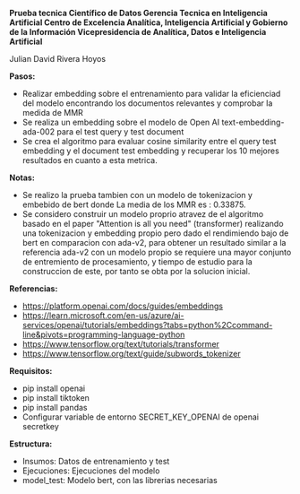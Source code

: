 **Prueba tecnica Científico de Datos Gerencia Tecnica en Inteligencia Artificial
Centro de Excelencia Analítica, Inteligencia Artificial y Gobierno de la Información
Vicepresidencia de Analítica, Datos e Inteligencia Artificial**

Julian David Rivera Hoyos

**Pasos:**
- Realizar embedding sobre el entrenamiento para validar la eficienciad del modelo encontrando los documentos relevantes y comprobar la medida de MMR
- Se realiza un embedding sobre el modelo de Open AI text-embedding-ada-002 para el test query y test document
- Se crea el algoritmo para evaluar cosine similarity entre el query test embedding y el document test embedding y recuperar los 10 mejores resultados en cuanto a esta metrica.
  
**Notas:**
- Se realizo la prueba tambien con un modelo de tokenizacion y embebido de bert donde La media de los MMR es : 0.33875.
- Se considero construir un modelo proprio atravez de el algoritmo basado en el paper "Attention is all you need" (transformer) realizando una tokenizacion y embedding propio pero dado el rendimiendo bajo de bert en comparacion con ada-v2, para obtener un resultado similar a la referencia ada-v2 con un modelo propio se requiere una mayor conjunto de entremiento de procesamiento, y tiempo de estudio para la construccion de este, por tanto se obta por la solucion inicial.

**Referencias:**
- https://platform.openai.com/docs/guides/embeddings
- https://learn.microsoft.com/en-us/azure/ai-services/openai/tutorials/embeddings?tabs=python%2Ccommand-line&pivots=programming-language-python
- https://www.tensorflow.org/text/tutorials/transformer
- https://www.tensorflow.org/text/guide/subwords_tokenizer
  
**Requisitos:**
- pip install openai
- pip install tiktoken
- pip install pandas
- Configurar variable de entorno SECRET_KEY_OPENAI de openai secretkey
  
**Estructura:**
  - Insumos: Datos de entrenamiento y test
  - Ejecuciones: Ejecuciones del modelo
  - model_test: Modelo bert, con las librerias necesarias
